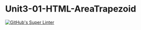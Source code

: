 # Unit3-01-HTML-AreaTrapezoid
[![GitHub's Super Linter](https://github.com/ICS20-Programming-ZoiaB/Unit3-01-HTML-AreaTrapezoid/workflows/GitHub's%20Super%20Linter/badge.svg)](https://github.com/ICS20-Programming-ZoiaB/Unit3-01-HTML-AreaTrapezoid/actions)